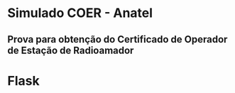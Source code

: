 # Simulado COER - Anatel
## Prova para obtenção do Certificado de Operador de Estação de Radioamador
# Flask

